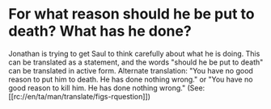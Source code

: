 # For what reason should he be put to death? What has he done?

Jonathan is trying to get Saul to think carefully about what he is doing. This can be translated as a statement, and the words "should he be put to death" can be translated in active form. Alternate translation: "You have no good reason to put him to death. He has done nothing wrong." or "You have no good reason to kill him. He has done nothing wrong." (See: [[rc://en/ta/man/translate/figs-rquestion]])

